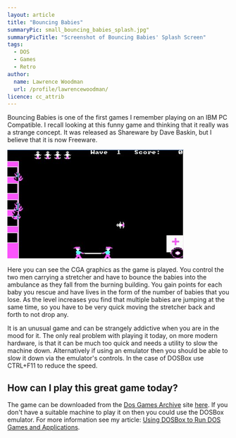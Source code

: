 ```yaml
---
layout: article
title: "Bouncing Babies"
summaryPic: small_bouncing_babies_splash.jpg"
summaryPicTitle: "Screenshot of Bouncing Babies' Splash Screen"
tags:
  - DOS
  - Games
  - Retro
author:
  name: Lawrence Woodman
  url: /profile/lawrencewoodman/
licence: cc_attrib
---
```

Bouncing Babies is one of the first games I remember playing on an IBM PC Compatible.  I recall looking at this funny game and thinking that it really was a strange concept.  It was released as Shareware by Dave Baskin, but I believe that it is now Freeware.

<img src="/images/posts/bouncing_babies.jpg" title="Screenshot of Bouncing Babies" alt="Screenshot of Bouncing Babies"/>

Here you can see the CGA graphics as the game is played.  You control the two men carrying a stretcher and have to bounce the babies into the ambulance as they fall from the burning building.  You gain points for each baby you rescue and have lives in the form of the number of babies that you lose.  As the level increases you find that multiple babies are jumping at the same time, so you have to be very quick moving the stretcher back and forth to not drop any.

It is an unusual game and can be strangely addictive when you are in the mood for it.  The only real problem with playing it today, on more modern hardware, is that it can be much too quick and needs a utility to slow the machine down.  Alternatively if using an emulator then you should be able to slow it down via the emulator's controls.  In the case of DOSBox use CTRL+F11 to reduce the speed.

## How can I play this great game today?
The game can be downloaded from the <a href="http://dosgamesarchive.com">Dos Games Archive</a> site <a href="http://www.dosgamesarchive.com/download/game/100">here</a>.  If you don't have a suitable machine to play it on then you could use the DOSBox emulator.  For more information see my article: <a href="/2008/10/24/using-dosbox-to-run-dos-games-and-applications/">Using DOSBox to Run DOS Games and Applications</a>.

